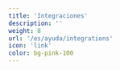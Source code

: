 ```yaml
---
title: 'Integraciones'
description: ''
weight: 8
url: '/es/ayuda/integrations'
icon: 'link'
color: bg-pink-100
---
```

